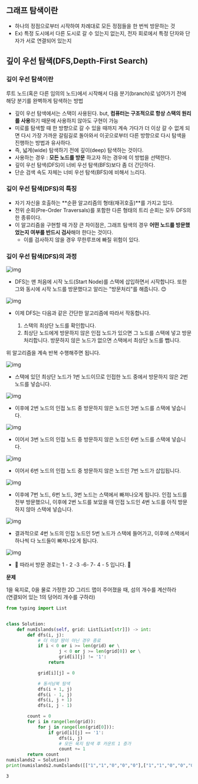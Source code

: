 ## **그래프 탐색이란**

+ 하나의 정점으로부터 시작하여 차례대로 모든 정점들을 한 번씩 방문하는 것  
+ Ex) 특정 도시에서 다른 도시로 갈 수 있는지 없는지, 전자 회로에서 특정 단자와 단자가 서로 연결되어 있는지

## **깊이 우선 탐색(DFS,Depth-First Search)**

### **깊이 우선 탐색이란**

루트 노드(혹은 다른 임의의 노드)에서 시작해서 다음 분기(branch)로 넘어가기 전에 해당 분기를 완벽하게 탐색하는 방법

+ 깊이 우선 탐색에서는 스택이 사용된다. but, **컴퓨터는 구조적으로 항상 스택의 원리를 사용**하기 때문에 사용하지 않아도 구현이 가능
+ 미로를 탐색할 때 한 방향으로 갈 수 있을 때까지 계속 가다가 더 이상 갈 수 없게 되면 다시 가장 가까운 갈림길로 돌아와서 이곳으로부터 다른 방향으로 다시 탐색을 진행하는 방법과 유사하다.  
+ 즉, 넓게(wide) 탐색하기 전에 깊이(deep) 탐색하는 것이다.  
+ 사용하는 경우 : **모든 노드를 방문** 하고자 하는 경우에 이 방법을 선택한다.  
+ 깊이 우선 탐색(DFS)이 너비 우선 탐색(BFS)보다 좀 더 간단하다.  
+ 단순 검색 속도 자체는 너비 우선 탐색(BFS)에 비해서 느리다.

### **깊이 우선 탐색(DFS)의 특징**

+ 자기 자신을 호출하는 **순환 알고리즘의 형태(재귀호출)**를 가지고 있다.
+ 전위 순회(Pre-Order Traversals)를 포함한 다른 형태의 트리 순회는 모두 DFS의 한 종류이다.
+ 이 알고리즘을 구현할 때 가장 큰 차이점은, 그래프 탐색의 경우 **어떤 노드를 방문했었는지 여부를 반드시 검사**해야 한다는 것이다.
    + 이를 검사하지 않을 경우 무한루프에 빠질 위험이 있다.

### **깊이 우선 탐색(DFS)의 과정**

![img](https://user-images.githubusercontent.com/72365693/103000426-65b4d100-456e-11eb-900d-d8a006d83225.JPG)

+ DFS는 맨 처음에 시작 노드(Start Node)를 스택에 삽입하면서 시작합니다. 또한 그와 동시에 시작 노드를 방문했다고 알리는 "방문처리"를 해줍니다. &#128522;

![img](https://user-images.githubusercontent.com/72365693/103000900-48cccd80-456f-11eb-93af-5bc43cd5d8ec.JPG)

+ 이제 DFS는 다음과 같은 간단한 알고리즘에 따라서 작동합니다.

    1. 스택의 최상단 노드를 확인합니다.
    2. 최상단 노드에게 방문하지 않은 인접 노드가 있으면 그 노드를 스택에 넣고 방문처리합니다. 방문하지 않은 노드가 없으면 스택에서 최상단 노드를 뺍니다.

위 알고리즘을 계속 반복 수행해주면 됩니다.

![img](https://user-images.githubusercontent.com/72365693/103001038-92b5b380-456f-11eb-84b6-891befe749e9.JPG)

+ 스택에 있던 최상단 노드가 1번 노드이므로 인접한 노드 중에서 방문하지 않은 2번 노드를 넣습니다.

![img](https://user-images.githubusercontent.com/72365693/103001147-c4c71580-456f-11eb-85a4-8e6c6fbb8f79.JPG)

+ 이후에 2번 노드의 인접 노드 중 방문하지 않은 노드인 3번 노드를 스택에 넣습니다.

![img](https://user-images.githubusercontent.com/72365693/103001224-e45e3e00-456f-11eb-8881-ae5b97a6c71e.JPG)

+ 이어서 3번 노드의 인접 노드 중 방문하지 않은 노드인 6번 노드를 스택에 넣습니다.

![img](https://user-images.githubusercontent.com/72365693/103001281-05bf2a00-4570-11eb-9c39-b587ec3eee53.JPG)

+ 이어서 6번 노드의 인접 노드 중 방문하지 않은 노드인 7번 노드가 삽입됩니다. 

![img](https://user-images.githubusercontent.com/72365693/103001357-2c7d6080-4570-11eb-855c-000d108e9469.JPG)

+ 이후에 7번 노드, 6번 노드, 3번 노드는 스택에서 빠져나오게 됩니다. 인접 노드를 전부 방문했으니, 이후에 2번 노드를 보았을 때 인접 노드인 4번 노드를 아직 방문하지 않아 스택에 넣습니다.

![img](https://user-images.githubusercontent.com/72365693/103001453-62bae000-4570-11eb-8e66-37d4c12713da.JPG)

+ 결과적으로 4번 노드의 인접 노드인 5번 노드가 스택에 들어가고, 이후에 스택에서 하나씩 다 노드들이 빠져나오게 됩니다. 

![img](https://user-images.githubusercontent.com/72365693/103001529-89791680-4570-11eb-982f-005b8ae5c623.JPG)

+ &#127877; 따라서 방문 경로는 1 - 2 -3 -6- 7- 4 - 5 입니다. &#127877;

**문제**  

1을 육지로, 0을 물로 가정한 2D 그리드 맵이 주어졌을 때, 섬의 개수를 계산하라  
(연결되어 있는 1의 덩어리 개수를 구하라)


```python
from typing import List


class Solution:
    def numIslands(self, grid: List[List[str]]) -> int:
        def dfs(i, j):
            # 더 이상 땅이 아닌 경우 종료
            if i < 0 or i >= len(grid) or \
                    j < 0 or j >= len(grid[0]) or \
                    grid[i][j] != '1':
                return

            grid[i][j] = 0

            # 동서남북 탐색
            dfs(i + 1, j)
            dfs(i - 1, j)
            dfs(i, j + 1)
            dfs(i, j - 1)

        count = 0
        for i in range(len(grid)):
            for j in range(len(grid[0])):
                if grid[i][j] == '1':
                    dfs(i, j)
                    # 모든 육지 탐색 후 카운트 1 증가
                    count += 1
        return count
numislands2 = Solution()
print(numislands2.numIslands([["1","1","0","0","0"],["1","1","0","0","0"],["0","0","1","0","0"],["0","0","0","1","1"]]))
```

    3
    
